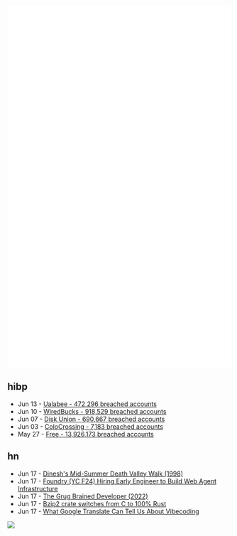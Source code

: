 ![Metrics](https://raw.githubusercontent.com/phixion/phixion/master/metrics.svg)

## hibp

<!--
for https://github.com/phixion/phixion/blob/main/.github/workflows/feeds.yml
-->
<!--START_SECTION:haveibeenpwnd-->
- Jun 13 - [Ualabee - 472,296 breached accounts](https://haveibeenpwned.com/Breach/Ualabee)
- Jun 10 - [WiredBucks - 918,529 breached accounts](https://haveibeenpwned.com/Breach/WiredBucks)
- Jun 07 - [Disk Union - 690,667 breached accounts](https://haveibeenpwned.com/Breach/DiskUnion)
- Jun 03 - [ColoCrossing - 7,183 breached accounts](https://haveibeenpwned.com/Breach/ColoCrossing)
- May 27 - [Free - 13,926,173 breached accounts](https://haveibeenpwned.com/Breach/FreeMobile)
<!--END_SECTION:haveibeenpwnd-->

## hn

<!--
for https://github.com/phixion/phixion/blob/main/.github/workflows/feeds.yml
-->
<!--START_SECTION:hn-->
- Jun 17 - [Dinesh's Mid-Summer Death Valley Walk (1998)](https://dineshdesai.info/dv/photos.html)
- Jun 17 - [Foundry (YC F24) Hiring Early Engineer to Build Web Agent Infrastructure](https://www.ycombinator.com/companies/foundry/jobs/azAgJbN-foundry-software-engineer-new-grad-to-mid-level)
- Jun 17 - [The Grug Brained Developer (2022)](https://grugbrain.dev/)
- Jun 17 - [Bzip2 crate switches from C to 100% Rust](https://trifectatech.org/blog/bzip2-crate-switches-from-c-to-rust/)
- Jun 17 - [What Google Translate Can Tell Us About Vibecoding](https://ingrids.space/posts/what-google-translate-can-tell-us-about-vibecoding/)
<!--END_SECTION:hn-->

<!--
for https://yhype.me
-->
![](https://hit.yhype.me/github/profile?user_id=13013670)
